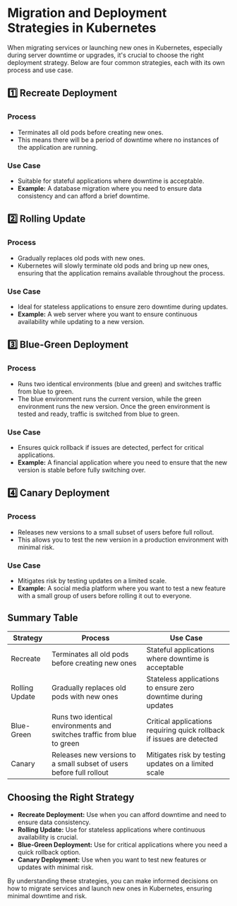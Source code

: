 # Migration and Deployment Strategies in Kubernetes

When migrating services or launching new ones in Kubernetes, especially during server downtime or upgrades, it's crucial to choose the right deployment strategy. Below are four common strategies, each with its own process and use case.

## 1️⃣ Recreate Deployment
### Process
- Terminates all old pods before creating new ones.
- This means there will be a period of downtime where no instances of the application are running.

### Use Case
- Suitable for stateful applications where downtime is acceptable.
- **Example:** A database migration where you need to ensure data consistency and can afford a brief downtime.

## 2️⃣ Rolling Update
### Process
- Gradually replaces old pods with new ones.
- Kubernetes will slowly terminate old pods and bring up new ones, ensuring that the application remains available throughout the process.

### Use Case
- Ideal for stateless applications to ensure zero downtime during updates.
- **Example:** A web server where you want to ensure continuous availability while updating to a new version.

## 3️⃣ Blue-Green Deployment
### Process
- Runs two identical environments (blue and green) and switches traffic from blue to green.
- The blue environment runs the current version, while the green environment runs the new version. Once the green environment is tested and ready, traffic is switched from blue to green.

### Use Case
- Ensures quick rollback if issues are detected, perfect for critical applications.
- **Example:** A financial application where you need to ensure that the new version is stable before fully switching over.

## 4️⃣ Canary Deployment
### Process
- Releases new versions to a small subset of users before full rollout.
- This allows you to test the new version in a production environment with minimal risk.

### Use Case
- Mitigates risk by testing updates on a limited scale.
- **Example:** A social media platform where you want to test a new feature with a small group of users before rolling it out to everyone.

## Summary Table
| Strategy         | Process                                          | Use Case |
|-----------------|--------------------------------------------------|---------|
| Recreate        | Terminates all old pods before creating new ones | Stateful applications where downtime is acceptable |
| Rolling Update  | Gradually replaces old pods with new ones        | Stateless applications to ensure zero downtime during updates |
| Blue-Green      | Runs two identical environments and switches traffic from blue to green | Critical applications requiring quick rollback if issues are detected |
| Canary          | Releases new versions to a small subset of users before full rollout | Mitigates risk by testing updates on a limited scale |

## Choosing the Right Strategy
- **Recreate Deployment:** Use when you can afford downtime and need to ensure data consistency.
- **Rolling Update:** Use for stateless applications where continuous availability is crucial.
- **Blue-Green Deployment:** Use for critical applications where you need a quick rollback option.
- **Canary Deployment:** Use when you want to test new features or updates with minimal risk.

By understanding these strategies, you can make informed decisions on how to migrate services and launch new ones in Kubernetes, ensuring minimal downtime and risk.


